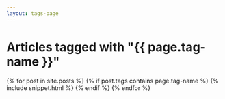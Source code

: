 ```yaml
---
layout: tags-page
---
```


<div class="snippets">
  <h1 class="snippets-heading">Articles tagged with "{{ page.tag-name }}"</h1>

  {% for post in site.posts %}
    {% if post.tags contains page.tag-name %}
      {% include snippet.html %}
    {% endif %}
  {% endfor %}
</div>


